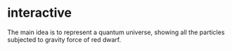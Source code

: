 # interactive
The main idea is to represent a quantum universe, showing all the particles subjected to gravity force of red dwarf.